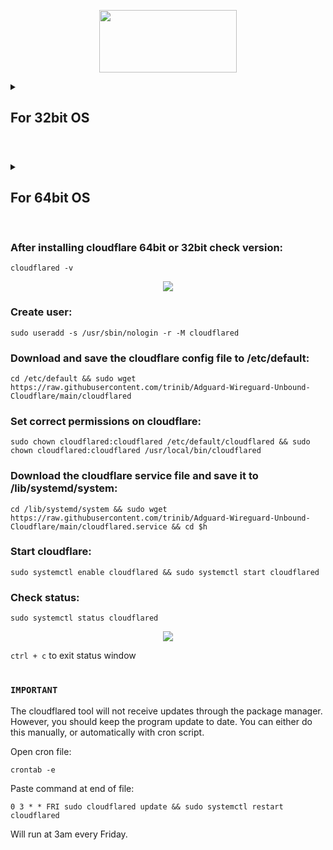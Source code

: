 <p align="center">
 <img src="https://i.imgur.com/rbdy7w7.png" width=220px height=100px>


<details><summary><h2><b>For 32bit OS</b></summary>
<p>

### Download cloudflare ARM 32bit and extract it:
 
Go to https://github.com/cloudflare/cloudflared/releases , right click on `cloudflared-linux-arm` and copy link. In terminal type **"wget copiedlink"** . For example :

    wget https://github.com/cloudflare/cloudflared/releases/download/2021.12.4/cloudflared-linux-arm
 
Rename and copy the cloudflared file to /usr/local/bin/ and update permissions:
  
    sudo cp cloudflared-linux-arm /usr/local/bin/cloudflared && sudo chmod +x /usr/local/bin/cloudflared
 
Done!
</p>
 </details>

#
<details><summary><h2><b>For 64bit OS</b></summary>
<p>

### Download cloudflare ARM 64bit and extract it :
 
Go to https://github.com/cloudflare/cloudflared/releases , right click on `cloudflared-linux-arm64` and copy link. In terminal type **"wget copiedlink"** . For example :
 
    wget https://github.com/cloudflare/cloudflared/releases/download/2021.3.0/cloudflared-linux-arm64
 
### Rename and copy the cloudflared file to /usr/local/bin/ and update permissions:
  
    sudo cp cloudflared-linux-arm64 /usr/local/bin/cloudflared && sudo chmod +x /usr/local/bin/cloudflared
  
Done!
</p>
 </details>

#
### After installing cloudflare 64bit or 32bit check version:
    
    cloudflared -v
    
<p align="center">
 <img src="https://i.imgur.com/Qe3ho9r.jpg">

### Create user:

    sudo useradd -s /usr/sbin/nologin -r -M cloudflared

### Download and save the cloudflare config file to /etc/default:
    
    cd /etc/default && sudo wget https://raw.githubusercontent.com/trinib/Adguard-Wireguard-Unbound-Cloudflare/main/cloudflared

### Set correct permissions on cloudflare:

    sudo chown cloudflared:cloudflared /etc/default/cloudflared && sudo chown cloudflared:cloudflared /usr/local/bin/cloudflared

### Download the cloudflare service file and save it to /lib/systemd/system:

    cd /lib/systemd/system && sudo wget https://raw.githubusercontent.com/trinib/Adguard-Wireguard-Unbound-Cloudflare/main/cloudflared.service && cd $h

### Start cloudflare:
    
    sudo systemctl enable cloudflared && sudo systemctl start cloudflared

### Check status:

    sudo systemctl status cloudflared

<p align="center">
 <img src="https://i.imgur.com/DTEPmy1.jpg">
 
 `ctrl + c` to exit status window
#
 
### `IMPORTANT`
The cloudflared tool will not receive updates through the package manager. However, you should keep the program update to date. You can either do this manually, or automatically with cron script.

Open cron file:
 
    crontab -e
 
Paste command at end of file:
  
    0 3 * * FRI sudo cloudflared update && sudo systemctl restart cloudflared
 
 Will run at 3am every Friday.
    
 
